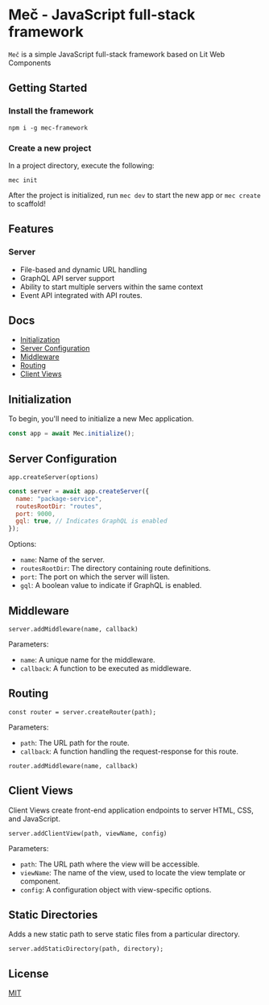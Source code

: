 # Meč - JavaScript full-stack framework

`Meč` is a simple JavaScript full-stack framework based on Lit Web Components

## Getting Started

### Install the framework

```
npm i -g mec-framework
```

### Create a new project

In a project directory, execute the following:

```
mec init
```

After the project is initialized, run `mec dev` to start the new app or `mec create` to scaffold!

## Features

### Server

- File-based and dynamic URL handling
- GraphQL API server support
- Ability to start multiple servers within the same context
- Event API integrated with API routes.

## Docs

- [Initialization](#initialization)
- [Server Configuration](#server-configuration)
- [Middleware](#middleware)
- [Routing](#routing)
- [Client Views](#client-views)

## Initialization

To begin, you'll need to initialize a new Mec application.

```javascript
const app = await Mec.initialize();
```

## Server Configuration

`app.createServer(options)`

```javascript
const server = await app.createServer({
  name: "package-service",
  routesRootDir: "routes",
  port: 9000,
  gql: true, // Indicates GraphQL is enabled
});
```

Options:

- `name`: Name of the server.
- `routesRootDir`: The directory containing route definitions.
- `port`: The port on which the server will listen.
- `gql`: A boolean value to indicate if GraphQL is enabled.

## Middleware

`server.addMiddleware(name, callback)`

Parameters:

- `name`: A unique name for the middleware.
- `callback`: A function to be executed as middleware.

## Routing

`const router = server.createRouter(path);`

Parameters:

- `path`: The URL path for the route.
- `callback`: A function handling the request-response for this route.

`router.addMiddleware(name, callback)`

## Client Views

Client Views create front-end application endpoints to server HTML, CSS, and JavaScript.

`server.addClientView(path, viewName, config)`

Parameters:

- `path`: The URL path where the view will be accessible.
- `viewName`: The name of the view, used to locate the view template or component.
- `config`: A configuration object with view-specific options.

## Static Directories

Adds a new static path to serve static files from a particular directory.

`server.addStaticDirectory(path, directory);`

## License

[MIT](LICENSE)
